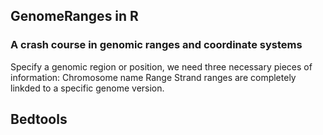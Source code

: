 ## GenomeRanges in R
### A crash course in genomic ranges and coordinate systems
Specify a genomic region or position, we need three necessary pieces of information:
   Chromosome name
   Range
   Strand
ranges are completely linkded to a specific genome version.






## Bedtools
